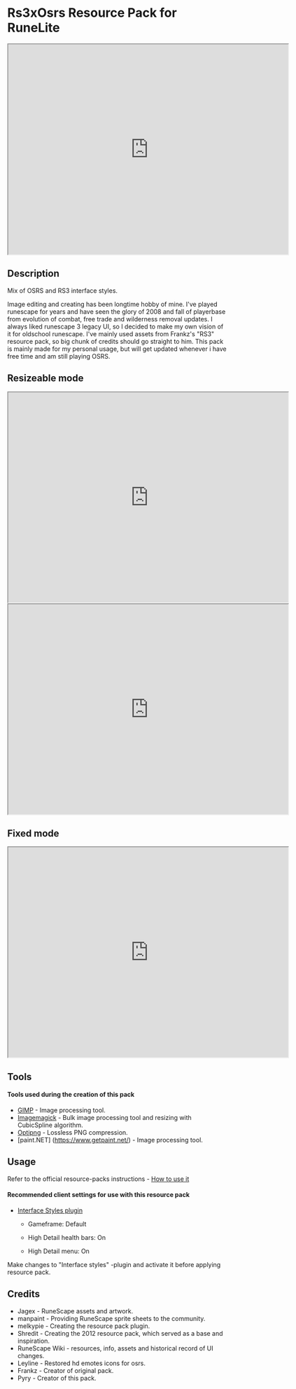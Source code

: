 # Rs3xOsrs Resource Pack for RuneLite

<iframe src="https://drive.google.com/file/d/1u3iUTmU6j-qifcv-m6ATVmQK2wiH3YnK/preview" width="640" height="480" allow="autoplay"></iframe>

## Description

Mix of OSRS and RS3 interface styles.

Image editing and creating has been longtime hobby of mine. I've played runescape for years and have seen the glory of 2008 and fall of playerbase from evolution of combat, free trade and wilderness removal updates. I always liked runescape 3 legacy UI, so I
decided to make my own vision of it for oldschool runescape. I've mainly used assets from Frankz's "RS3" resource pack, so big chunk of credits should go straight to him. This pack is mainly made for my personal usage, but will get updated whenever i have
free time and am still playing OSRS.

## Resizeable mode
<iframe src="https://drive.google.com/file/d/1_8IQM_hELi5iBgMJGZkIRGpLjBOEcIf9/preview" width="640" height="480" allow="autoplay"></iframe>
<iframe src="https://drive.google.com/file/d/1LqJnolRHz8WhTNeFZkilgUSppMs6Wrc3/preview" width="640" height="480" allow="autoplay"></iframe>

## Fixed mode
<iframe src="https://drive.google.com/file/d/1ZLOYQtG9Ix0nBQ8vYsT_rHhzdjlTiKqk/preview" width="640" height="480" allow="autoplay"></iframe>

## Tools

#### Tools used during the creation of this pack
* [GIMP](https://www.gimp.org/) - Image processing tool.
* [Imagemagick](https://github.com/ImageMagick/ImageMagick) - Bulk image processing tool and resizing with CubicSpline algorithm.
* [Optipng](http://optipng.sourceforge.net/) - Lossless PNG compression.
* [paint.NET] (https://www.getpaint.net/) - Image processing tool.

## Usage 

Refer to the official resource-packs instructions - 
[How to use it](https://github.com/melkypie/resource-packs#how-to-use-it)

#### Recommended client settings for use with this resource pack

* [Interface Styles plugin](https://github.com/runelite/runelite/wiki/Interface-Styles) 

  * Gameframe: Default

  * High Detail health bars: On

  * High Detail menu: On

Make changes to "Interface styles" -plugin and activate it before applying resource pack.

## Credits

* Jagex - RuneScape assets and artwork.
* manpaint - Providing RuneScape sprite sheets to the community.
* melkypie - Creating the resource pack plugin.
* Shredit - Creating the 2012 resource pack, which served as a base and inspiration.
* RuneScape Wiki - resources, info, assets and historical record of UI changes.
* Leyline - Restored hd emotes icons for osrs.
* Frankz - Creator of original pack.
* Pyry - Creator of this pack.